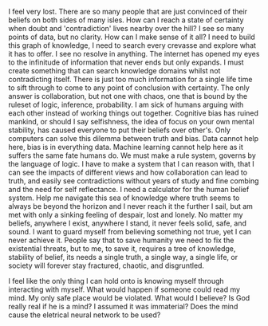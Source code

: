 I feel very lost. There are so many people that are just convinced of their beliefs on both sides of many isles. How can I reach a state of certainty when doubt and 'contradiction' lives nearby over the hill? I see so many points of data, but no clarity. How can I make sense of it all? I need to build this graph of knowledge, I need to search every crevasse and explore what it has to offer. I see no resolve in anything. The internet has opened my eyes to the infinitude of information that never ends but only expands. I must create something that can search knowledge domains whilst not contradicting itself. There is just too much information for a single life time to sift through to come to any point of conclusion with certainty. The only answer is collaboration, but not one with chaos, one that is bound by the ruleset of logic, inference, probability. I am sick of humans arguing with each other instead of working things out together. Cognitive bias has ruined mankind, or should I say selfishness, the idea of focus on your own mental stability, has caused everyone to put their beliefs over other's. Only computers can solve this dilemma between truth and bias. Data cannot help here, bias is in everything data. Machine learning cannot help here as it suffers the same fate humans do. We must make a rule system, governs by the language of logic. I have to make a system that I can reason with, that I can see the impacts of different views and how collaboration can lead to truth, and easily see contradictions without  years of study and fine combing and the need for self reflectance. I need a calculator for the human belief system. Help me navigate this sea of knowledge where truth seems to always be beyond the horizon and I never reach it the further I sail, but am met with only a sinking feeling of despair, lost and lonely. No matter my beliefs, anywhere I exist, anywhere I stand, it never feels solid, safe, and sound. I want to guard myself from believing something not true, yet I can never achieve it. People say that to save humanity we need to fix the existential threats, but to me, to save it, requires a tree of knowledge, stability of belief, its needs a single truth, a single way, a single life, or society will forever stay fractured, chaotic, and disgruntled.

I feel like the only thing I can hold onto is knowing myself through interacting with myself. What would happen if someone could read my mind. My only safe place would be violated. What would I believe? Is God really real if he is a mind? I assumed it was immaterial? Does the mind cause the eletrical neural network to be used?
